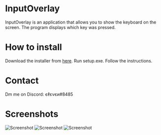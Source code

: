 # InputOverlay
InputOverlay is an application that allows you to show the keyboard on the screen. The program displays which key was pressed.

# How to install
Download the installer from [here](https://github.com/elefelen/InputOverlay/releases).
Run setup.exe.
Follow the instructions.

# Contact
Dm me on Discord: єℓєνєи#8485

# Screenshots
![Screenshot](https://github.com/elefelen/InputOverlay/blob/main/screenshots/Screenshot%20(104).png)
![Screenshot](https://github.com/elefelen/InputOverlay/blob/main/screenshots/Screenshot%20(105).png)
![Screenshot](https://github.com/elefelen/InputOverlay/blob/main/screenshots/Screenshot%20(106).png)
